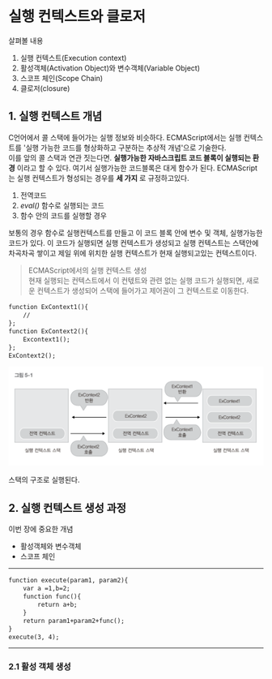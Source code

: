 # 실행 컨텍스트와 클로저
살펴볼 내용
1. 실행 컨텍스트(Execution context)
2. 활성객체(Activation Object)와 변수객체(Variable Object)
3. 스코프 체인(Scope Chain)
4. 클로저(closure)

## 1. 실행 컨텍스트 개념
C언어에서 콜 스택에 들어가는 실행 정보와 비슷하다. ECMAScript에서는 실행 컨텍스트를 '실행 가능한 코드를 형상화하고 구분하는 추상적 개념'으로 기술한다.
<br>이를 앞의 콜 스택과 연관 짓는다면. __실행가능한 자바스크립트 코드 블록이 실행되는 환경__ 이라고 할 수 있다. 여기서 실행가능한 코드블록은 대게 함수가 된다. ECMAScript는 실행 컨텍스트가 형성되는 경우를 __세 가지__ 로 규정하고있다.
1. 전역코드
2. _eval()_ 함수로 실행되는 코드
3. 함수 안의 코드를 실행할 경우

보통의 경우 함수로 실행컨텍스트를 만들고 이 코드 블록 안에 변수 및 객체, 실행가능한 코드가 있다. 이 코드가 실행되면 실행 컨텍스트가 생성되고 실행 컨텍스트는 스택안에 차곡차곡 쌓이고 제일 위에 위치한 실행 컨텍스트가 현재 실행되고있는 컨텍스트이다.
>ECMAScript에서의 실행 컨텍스트 생성<br>
>현재 실행되는 컨텍스트에서 이 컨텏트와 관련 없는 실행 코드가 실행되면, 새로운 컨텍스트가 생성되어 스택에 들어가고 제어권이 그 컨텍스트로 이동한다.

    function ExContext1(){
        //
    };
    function ExContext2(){
        Excontext1();
    };
    ExContext2();

![execution_context](./img/execution_context.PNG)

스택의 구조로 실행된다.

## 2. 실행 컨텍스트 생성 과정
이번 장에 중요한 개념
* 활성객체와 변수객체
* 스코프 체인
---

    function execute(param1, param2){
        var a =1,b=2;
        function func(){
            return a+b;
        }
        return param1+param2+func();
    }
    execute(3, 4);

---
### 2.1 활성 객체 생성
